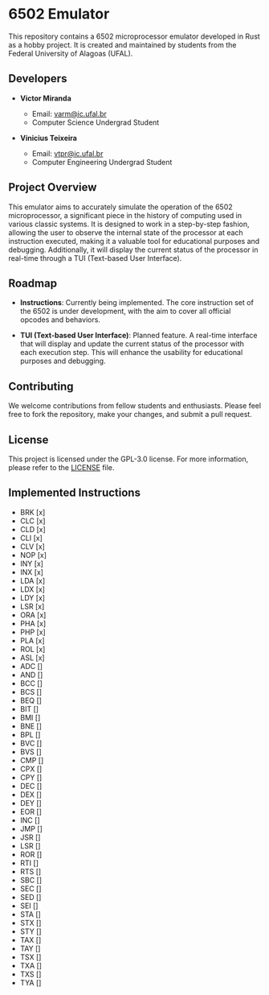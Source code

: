 # 6502 Emulator

This repository contains a 6502 microprocessor emulator developed in Rust as a hobby project. It is created and maintained by students from the Federal University of Alagoas (UFAL).

## Developers

- **Victor Miranda**
  - Email: [varm@ic.ufal.br](mailto:varm@ic.ufal.br)
  - Computer Science Undergrad Student

- **Vinicius Teixeira**
  - Email: [vtpr@ic.ufal.br](mailto:vtpr@ic.ufal.br)
  - Computer Engineering Undergrad Student

## Project Overview

This emulator aims to accurately simulate the operation of the 6502 microprocessor, a significant piece in the history of computing used in various classic systems. It is designed to work in a step-by-step fashion, allowing the user to observe the internal state of the processor at each instruction executed, making it a valuable tool for educational purposes and debugging. Additionally, it will display the current status of the processor in real-time through a TUI (Text-based User Interface).

## Roadmap

- **Instructions**: Currently being implemented. The core instruction set of the 6502 is under development, with the aim to cover all official opcodes and behaviors.

- **TUI (Text-based User Interface)**: Planned feature. A real-time interface that will display and update the current status of the processor with each execution step. This will enhance the usability for educational purposes and debugging.

## Contributing

We welcome contributions from fellow students and enthusiasts. Please feel free to fork the repository, make your changes, and submit a pull request.

## License

This project is licensed under the GPL-3.0 license. For more information, please refer to the [LICENSE](LICENSE) file.

## Implemented Instructions
- BRK [x]
- CLC [x]
- CLD [x]
- CLI [x]
- CLV [x]
- NOP [x]
- INY [x]
- INX [x]
- LDA [x]
- LDX [x]
- LDY [x]
- LSR [x]
- ORA [x]
- PHA [x]
- PHP [x]
- PLA [x]
- ROL [x]
- ASL [x]
- ADC []
- AND []
- BCC []
- BCS []
- BEQ []
- BIT []
- BMI []
- BNE []
- BPL []
- BVC []
- BVS []
- CMP []
- CPX []
- CPY []
- DEC []
- DEX []
- DEY []
- EOR []
- INC []
- JMP []
- JSR []
- LSR []
- ROR []
- RTI []
- RTS []
- SBC []
- SEC []
- SED []
- SEI []
- STA []
- STX []
- STY []
- TAX []
- TAY []
- TSX []
- TXA []
- TXS []
- TYA []